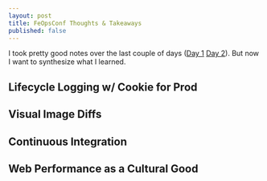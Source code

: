 ```yaml
---
layout: post
title: FeOpsConf Thoughts & Takeaways
published: false
---
```


I took pretty good notes over the last couple of days ([Day 1](/2014/04/24/feops-conf-day-1/) [Day 2](/2014/04/25/feops-conf-day-2/)). But now I want to synthesize what I learned.

## Lifecycle Logging w/ Cookie for Prod

## Visual Image Diffs

## Continuous Integration

## Web Performance as a Cultural Good

